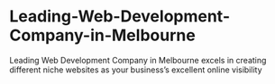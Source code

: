 # Leading-Web-Development-Company-in-Melbourne
Leading Web Development Company in Melbourne excels in creating different niche websites as your business’s excellent online visibility
